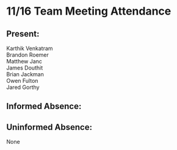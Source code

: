 # 11/16 Team Meeting Attendance

## Present:
Karthik Venkatram\
Brandon Roemer\
Matthew Janc\
James Douthit\
Brian Jackman\
Owen Fulton\
Jared Gorthy

## Informed Absence:


## Uninformed Absence:
None
